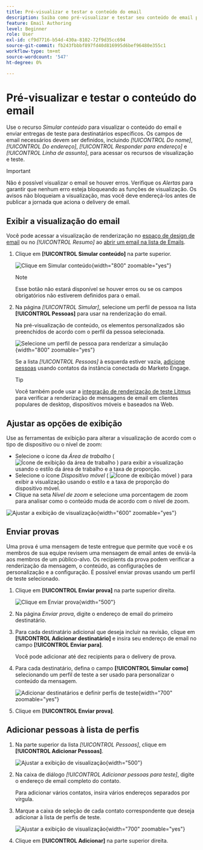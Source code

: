 ```yaml
---
title: Pré-visualizar e testar o conteúdo do email
description: Saiba como pré-visualizar e testar seu conteúdo de email para garantir que ele esteja livre de erros nas configurações de conteúdo e personalização.
feature: Email Authoring
level: Beginner
role: User
exl-id: cf9d7716-b54d-430a-8102-72f9d35cc694
source-git-commit: fb243fbbbf897fd40d816995d6bef96480e355c1
workflow-type: tm+mt
source-wordcount: '547'
ht-degree: 0%

---
```


# Pré-visualizar e testar o conteúdo do email

Use o recurso _Simular conteúdo_ para visualizar o conteúdo do email e enviar entregas de teste para destinatários específicos. Os campos de email necessários devem ser definidos, incluindo _[!UICONTROL Do nome]_, _[!UICONTROL Do endereço]_, _[!UICONTROL Responder para endereço]_ e _[!UICONTROL Linha de assunto]_, para acessar os recursos de visualização e teste.

>[!IMPORTANT]
>
>Não é possível visualizar o email se houver erros. Verifique os _Alertas_ para garantir que nenhum erro esteja bloqueando as funções de visualização. Os avisos não bloqueiam a visualização, mas você deve endereçá-los antes de publicar a jornada que aciona o delivery de email.

## Exibir a visualização do email

Você pode acessar a visualização de renderização no [espaço de design de email](./email-authoring.md) ou no _[!UICONTROL Resumo]_ ao [abrir um email na lista de Emails](./emails-list.md#edit-emails).

1. Clique em **[!UICONTROL Simular conteúdo]** na parte superior.

   ![Clique em Simular conteúdo](assets/email-simulate-content.png){width="800" zoomable="yes"}

   >[!NOTE]
   >
   >Esse botão não estará disponível se houver erros ou se os campos obrigatórios não estiverem definidos para o email.

1. Na página _[!UICONTROL Simular]_, selecione um perfil de pessoa na lista **[!UICONTROL Pessoas]** para usar na renderização do email.

   Na pré-visualização de conteúdo, os elementos personalizados são preenchidos de acordo com o perfil da pessoa selecionada.

   ![Selecione um perfil de pessoa para renderizar a simulação](./assets/email-simulate-content-preview.png){width="800" zoomable="yes"}

   Se a lista _[!UICONTROL Pessoas]_ à esquerda estiver vazia, [adicione pessoas](#add-people-to-the-profiles-list) usando contatos da instância conectada do Marketo Engage.

   >[!TIP]
   >
   >Você também pode usar a [integração de renderização de teste Litmus](./email-test-rendering.md) para verificar a renderização de mensagens de email em clientes populares de desktop, dispositivos móveis e baseados na Web.

## Ajustar as opções de exibição

Use as ferramentas de exibição para alterar a visualização de acordo com o tipo de dispositivo ou o nível de zoom:

* Selecione o ícone da _Área de trabalho_ ( ![Ícone de exibição da área de trabalho](../../assets/do-not-localize/icon-device-desktop.svg) ) para exibir a visualização usando o estilo da área de trabalho e a taxa de proporção.
* Selecione o ícone _Dispositivo móvel_ ( ![Ícone de exibição móvel](../../assets/do-not-localize/icon-device-mobile.svg) ) para exibir a visualização usando o estilo e a taxa de proporção do dispositivo móvel.
* Clique na seta _Nível de zoom_ e selecione uma porcentagem de zoom para analisar como o conteúdo muda de acordo com o nível de zoom.

![Ajustar a exibição de visualização](assets/email-simulate-content-preview-display-options.png){width="600" zoomable="yes"}

## Enviar provas

Uma prova é uma mensagem de teste entregue que permite que você e os membros de sua equipe revisem uma mensagem de email antes de enviá-la aos membros de um público-alvo. Os recipients da prova podem verificar a renderização da mensagem, o conteúdo, as configurações de personalização e a configuração. É possível enviar provas usando um perfil de teste selecionado.

1. Clique em **[!UICONTROL Enviar prova]** na parte superior direita.

   ![Clique em Enviar prova](assets/email-simulate-content-preview-send-proof.png){width="500"}

1. Na página _Enviar prova_, digite o endereço de email do primeiro destinatário.

1. Para cada destinatário adicional que deseja incluir na revisão, clique em **[!UICONTROL Adicionar destinatário]** e insira seu endereço de email no campo **[!UICONTROL Enviar para]**.

   Você pode adicionar até dez recipients para o delivery de prova.

1. Para cada destinatário, defina o campo **[!UICONTROL Simular como]** selecionando um perfil de teste a ser usado para personalizar o conteúdo da mensagem.

   ![Adicionar destinatários e definir perfis de teste](assets/email-simulate-content-preview-send-proof-recipients.png){width="700" zoomable="yes"}

1. Clique em **[!UICONTROL Enviar prova]**.

## Adicionar pessoas à lista de perfis

1. Na parte superior da lista _[!UICONTROL Pessoas]_, clique em **[!UICONTROL Adicionar Pessoas]**.

   ![Ajustar a exibição de visualização](assets/email-simulate-content-add-people.png){width="500"}

1. Na caixa de diálogo _[!UICONTROL Adicionar pessoas para teste]_, digite o endereço de email completo do contato.

   Para adicionar vários contatos, insira vários endereços separados por vírgula.

1. Marque a caixa de seleção de cada contato correspondente que deseja adicionar à lista de perfis de teste.

   ![Ajustar a exibição de visualização](assets/email-simulate-content-add-people-addresses.png){width="700" zoomable="yes"}

1. Clique em **[!UICONTROL Adicionar]** na parte superior direita.
